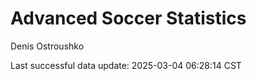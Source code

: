 # Advanced Soccer Statistics
Denis Ostroushko

<!-- gfm -->

Last successful data update: 2025-03-04 06:28:14 CST
